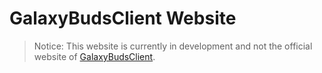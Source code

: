 # GalaxyBudsClient Website
> Notice: This website is currently in development and not the official website of [GalaxyBudsClient](https://github.com/timschneeb/GalaxyBudsClient).